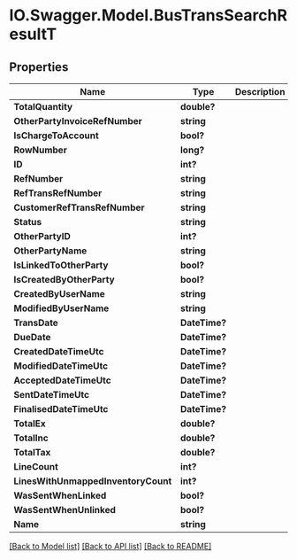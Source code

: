 # IO.Swagger.Model.BusTransSearchResultT
## Properties

Name | Type | Description | Notes
------------ | ------------- | ------------- | -------------
**TotalQuantity** | **double?** |  | [optional] 
**OtherPartyInvoiceRefNumber** | **string** |  | [optional] 
**IsChargeToAccount** | **bool?** |  | [optional] 
**RowNumber** | **long?** |  | [optional] 
**ID** | **int?** |  | [optional] 
**RefNumber** | **string** |  | [optional] 
**RefTransRefNumber** | **string** |  | [optional] 
**CustomerRefTransRefNumber** | **string** |  | [optional] 
**Status** | **string** |  | [optional] 
**OtherPartyID** | **int?** |  | [optional] 
**OtherPartyName** | **string** |  | [optional] 
**IsLinkedToOtherParty** | **bool?** |  | [optional] 
**IsCreatedByOtherParty** | **bool?** |  | [optional] 
**CreatedByUserName** | **string** |  | [optional] 
**ModifiedByUserName** | **string** |  | [optional] 
**TransDate** | **DateTime?** |  | [optional] 
**DueDate** | **DateTime?** |  | [optional] 
**CreatedDateTimeUtc** | **DateTime?** |  | [optional] 
**ModifiedDateTimeUtc** | **DateTime?** |  | [optional] 
**AcceptedDateTimeUtc** | **DateTime?** |  | [optional] 
**SentDateTimeUtc** | **DateTime?** |  | [optional] 
**FinalisedDateTimeUtc** | **DateTime?** |  | [optional] 
**TotalEx** | **double?** |  | [optional] 
**TotalInc** | **double?** |  | [optional] 
**TotalTax** | **double?** |  | [optional] 
**LineCount** | **int?** |  | [optional] 
**LinesWithUnmappedInventoryCount** | **int?** |  | [optional] 
**WasSentWhenLinked** | **bool?** |  | [optional] 
**WasSentWhenUnlinked** | **bool?** |  | [optional] 
**Name** | **string** |  | [optional] 

[[Back to Model list]](../README.md#documentation-for-models) [[Back to API list]](../README.md#documentation-for-api-endpoints) [[Back to README]](../README.md)

